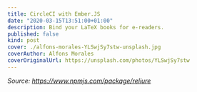 ```yaml
---
title: CircleCI with Ember.JS
date: "2020-03-15T13:51:00+01:00"
description: Bind your LaTeX books for e-readers.
published: false
kind: post
cover: ./alfons-morales-YLSwjSy7stw-unsplash.jpg
coverAuthor: Alfons Morales
coverOriginalUrl: https://unsplash.com/photos/YLSwjSy7stw
---
```


_Source: https://www.npmjs.com/package/reliure_
